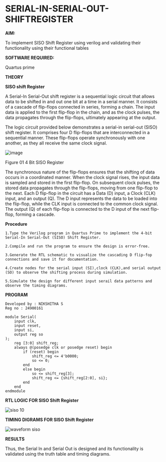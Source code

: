 # SERIAL-IN-SERIAL-OUT-SHIFTREGISTER

**AIM:**

To implement  SISO Shift Register using verilog and validating their functionality using their functional tables

**SOFTWARE REQUIRED:**

Quartus prime

**THEORY**

**SISO shift Register**

A Serial-In Serial-Out shift register is a sequential logic circuit that allows data to be shifted in and out one bit at a time in a serial manner. It consists of a cascade of flip-flops connected in series, forming a chain. The input data is applied to the first flip-flop in the chain, and as the clock pulses, the data propagates through the flip-flops, ultimately appearing at the output.

The logic circuit provided below demonstrates a serial-in serial-out (SISO) shift register. It comprises four D flip-flops that are interconnected in a sequential manner. These flip-flops operate synchronously with one another, as they all receive the same clock signal.

![image](https://github.com/naavaneetha/SERIAL-IN-SERIAL-OUT-SHIFTREGISTER/assets/154305477/e81c4072-37f9-46c6-8145-566764b74c3a)

Figure 01 4 Bit SISO Register

The synchronous nature of the flip-flops ensures that the shifting of data occurs in a coordinated manner. When the clock signal rises, the input data is sampled and stored in the first flip-flop. On subsequent clock pulses, the stored data propagates through the flip-flops, moving from one flip-flop to the next.
Each D flip-flop in the circuit has a Data (D) input, a Clock (CLK) input, and an output (Q). The D input represents the data to be loaded into the flip-flop, while the CLK input is connected to the common clock signal. The output (Q) of each flip-flop is connected to the D input of the next flip-flop, forming a cascade.

**Procedure**


```
1.Type the Verilog program in Quartus Prime to implement the 4-bit Serial-In Serial-Out (SISO) Shift Register.

2.Compile and run the program to ensure the design is error-free.

3.Generate the RTL schematic to visualize the cascading D flip-fop connections and save it for documentation.

4.Create nodes for the serial input (SI),clock (CLK),and serial output (SO) to observe the shifting process during simulation.

5.Simulate the design for different input serail data patterns and observe the timing diagrams.
```

**PROGRAM**

```
Developed by : NIKSHITHA S
Reg no : 24900161
```
```
module Serial(
    input clk,    
    input reset,
    input si,     
    output reg so 
);
    reg [3:0] shift_reg; 
    always @(posedge clk or posedge reset) begin
        if (reset) begin
            shift_reg <= 4'b0000; 
            so <= 0;             
        end
        else begin
            so <= shift_reg[3];               
            shift_reg <= {shift_reg[2:0], si}; 
        end
    end
endmodule
```

**RTL LOGIC FOR SISO Shift Register**

![siso 10](https://github.com/user-attachments/assets/c947da8a-993a-4a8d-bffd-b726ee3b77be)

**TIMING DIGRAMS FOR SISO Shift Register**

![waveform siso](https://github.com/user-attachments/assets/54c45b67-7424-4232-a809-21b9d99d3bc4)

**RESULTS**

Thus, the Serial In and Serial Out is designed and its functionality is validated using the truth table and timing diagrams.
